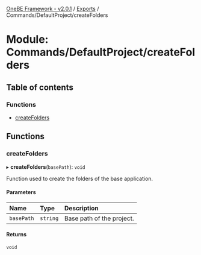 [OneBE Framework - v2.0.1](../README.md) / [Exports](../modules.md) / Commands/DefaultProject/createFolders

# Module: Commands/DefaultProject/createFolders

## Table of contents

### Functions

- [createFolders](Commands_DefaultProject_createFolders.md#createfolders)

## Functions

### createFolders

▸ **createFolders**(`basePath`): `void`

Function used to create the folders of the base application.

#### Parameters

| Name | Type | Description |
| :------ | :------ | :------ |
| `basePath` | `string` | Base path of the project. |

#### Returns

`void`
